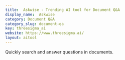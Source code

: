```yaml
---
title:  Askwise - Trending AI tool for Document Q&A
display_name:  Askwise
category: Document Q&A
category_slug: document-qa
key: threesigma_ai
website: https://www.threesigma.ai/
layout: aitool
---
```


Quickly search and answer questions in documents.
